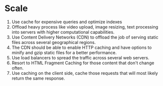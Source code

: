 # Scale

1. Use cache for expensive queries and optimize indexes 
2. Offload heavy process like video upload, image resizing, text processing into servers with higher computational capabilities.
3. Use Content Delivery Networks (CDN) to offload the job of serving static files across several geographical regions.
4. The CDN should be able to enable HTTP caching and have options to minify and gzip static files for a better performance.
4. Use load balancers to spread the traffic across several web servers.
5. Resort to HTML Fragment Caching for those content that don't change often.
6. Use caching on the client side, cache those requests that will most likely return the same response.
